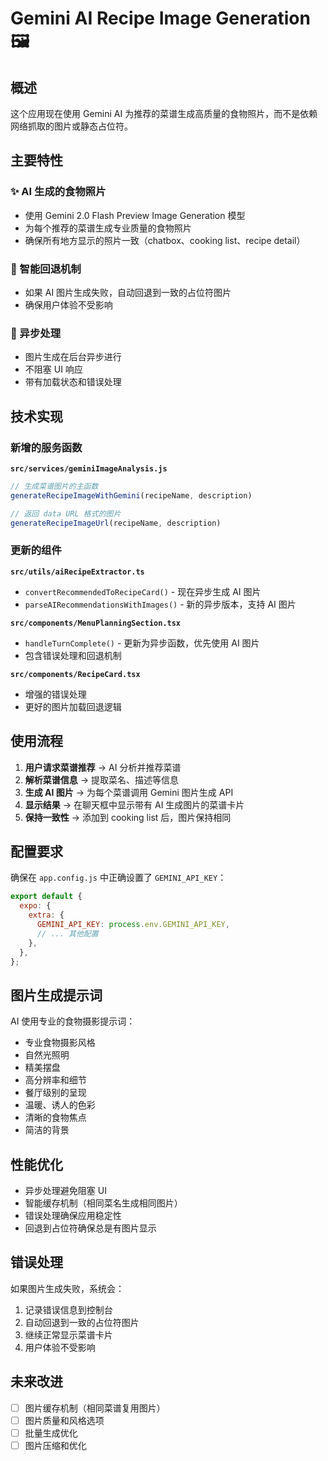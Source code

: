 # Gemini AI Recipe Image Generation 🖼️

## 概述

这个应用现在使用 Gemini AI 为推荐的菜谱生成高质量的食物照片，而不是依赖网络抓取的图片或静态占位符。

## 主要特性

### ✨ AI 生成的食物照片
- 使用 Gemini 2.0 Flash Preview Image Generation 模型
- 为每个推荐的菜谱生成专业质量的食物照片
- 确保所有地方显示的照片一致（chatbox、cooking list、recipe detail）

### 🎯 智能回退机制
- 如果 AI 图片生成失败，自动回退到一致的占位符图片
- 确保用户体验不受影响

### 🔄 异步处理
- 图片生成在后台异步进行
- 不阻塞 UI 响应
- 带有加载状态和错误处理

## 技术实现

### 新增的服务函数

**`src/services/geminiImageAnalysis.js`**
```javascript
// 生成菜谱图片的主函数
generateRecipeImageWithGemini(recipeName, description)

// 返回 data URL 格式的图片
generateRecipeImageUrl(recipeName, description)
```

### 更新的组件

**`src/utils/aiRecipeExtractor.ts`**
- `convertRecommendedToRecipeCard()` - 现在异步生成 AI 图片
- `parseAIRecommendationsWithImages()` - 新的异步版本，支持 AI 图片

**`src/components/MenuPlanningSection.tsx`**
- `handleTurnComplete()` - 更新为异步函数，优先使用 AI 图片
- 包含错误处理和回退机制

**`src/components/RecipeCard.tsx`**
- 增强的错误处理
- 更好的图片加载回退逻辑

## 使用流程

1. **用户请求菜谱推荐** → AI 分析并推荐菜谱
2. **解析菜谱信息** → 提取菜名、描述等信息
3. **生成 AI 图片** → 为每个菜谱调用 Gemini 图片生成 API
4. **显示结果** → 在聊天框中显示带有 AI 生成图片的菜谱卡片
5. **保持一致性** → 添加到 cooking list 后，图片保持相同

## 配置要求

确保在 `app.config.js` 中正确设置了 `GEMINI_API_KEY`：

```javascript
export default {
  expo: {
    extra: {
      GEMINI_API_KEY: process.env.GEMINI_API_KEY,
      // ... 其他配置
    },
  },
};
```

## 图片生成提示词

AI 使用专业的食物摄影提示词：
- 专业食物摄影风格
- 自然光照明
- 精美摆盘
- 高分辨率和细节
- 餐厅级别的呈现
- 温暖、诱人的色彩
- 清晰的食物焦点
- 简洁的背景

## 性能优化

- 异步处理避免阻塞 UI
- 智能缓存机制（相同菜名生成相同图片）
- 错误处理确保应用稳定性
- 回退到占位符确保总是有图片显示

## 错误处理

如果图片生成失败，系统会：
1. 记录错误信息到控制台
2. 自动回退到一致的占位符图片
3. 继续正常显示菜谱卡片
4. 用户体验不受影响

## 未来改进

- [ ] 图片缓存机制（相同菜谱复用图片）
- [ ] 图片质量和风格选项
- [ ] 批量生成优化
- [ ] 图片压缩和优化
